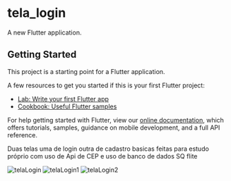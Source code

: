 # tela_login

A new Flutter application.

## Getting Started

This project is a starting point for a Flutter application.

A few resources to get you started if this is your first Flutter project:

- [Lab: Write your first Flutter app](https://flutter.dev/docs/get-started/codelab)
- [Cookbook: Useful Flutter samples](https://flutter.dev/docs/cookbook)

For help getting started with Flutter, view our
[online documentation](https://flutter.dev/docs), which offers tutorials,
samples, guidance on mobile development, and a full API reference.


Duas telas uma de login outra de cadastro basicas feitas para estudo próprio com uso de Api de CEP e uso de banco de dados SQ flite

![telaLogin](https://user-images.githubusercontent.com/84547091/119706587-8d1b0d00-be30-11eb-969d-3d7e83d013d2.png)
![telaLogin1](https://user-images.githubusercontent.com/84547091/119706589-8e4c3a00-be30-11eb-8548-ad509b18a6c9.png)
![telaLogin2](https://user-images.githubusercontent.com/84547091/119706597-91472a80-be30-11eb-83b5-ea74d411e2f8.png)
